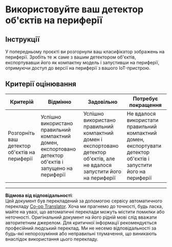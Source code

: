 <!--
CO_OP_TRANSLATOR_METADATA:
{
  "original_hash": "3cf7783991ec0ee4f6041223924894c7",
  "translation_date": "2025-08-28T17:38:55+00:00",
  "source_file": "5-retail/lessons/2-check-stock-device/assignment.md",
  "language_code": "uk"
}
-->
# Використовуйте ваш детектор об'єктів на периферії

## Інструкції

У попередньому проєкті ви розгорнули ваш класифікатор зображень на периферії. Зробіть те ж саме з вашим детектором об'єктів, експортувавши його як компактну модель і запустивши на периферії, отримуючи доступ до версії на периферії з вашого IoT-пристрою.

## Критерії оцінювання

| Критерій | Відмінно | Задовільно | Потребує покращення |
| -------- | --------- | ---------- | ------------------- |
| Розгорніть ваш детектор об'єктів на периферії | Успішно використано правильний компактний домен, експортовано детектор об'єктів і запущено на периферії | Успішно використано правильний компактний домен і експортовано детектор об'єктів, але не вдалося запустити його на периферії | Не вдалося використати правильний компактний домен, експортувати детектор об'єктів і запустити його на периферії |

---

**Відмова від відповідальності**:  
Цей документ був перекладений за допомогою сервісу автоматичного перекладу [Co-op Translator](https://github.com/Azure/co-op-translator). Хоча ми прагнемо до точності, будь ласка, майте на увазі, що автоматичні переклади можуть містити помилки або неточності. Оригінальний документ на його рідній мові слід вважати авторитетним джерелом. Для критичної інформації рекомендується професійний людський переклад. Ми не несемо відповідальності за будь-які непорозуміння або неправильні тлумачення, що виникають внаслідок використання цього перекладу.